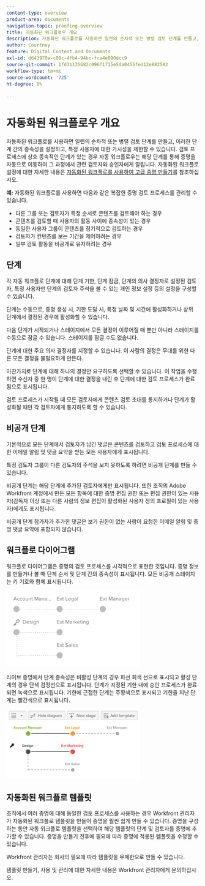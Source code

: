 ```yaml
---
content-type: overview
product-area: documents
navigation-topic: proofing-overview
title: 자동화된 워크플로우 개요
description: 자동화된 워크플로를 사용하면 일련의 순차적 또는 병렬 검토 단계를 만들고, 이러한 단계 간의 종속성을 설정하고, 특정 사용자에 대한 가시성을 제한할 수 있습니다. 검토 프로세스에 상호 종속적인 단계가 있는 경우 자동 워크플로우는 해당 단계를 통해 증명을 자동으로 이동하여 그 과정에서 관련 검토자와 승인자에게 알립니다.
author: Courtney
feature: Digital Content and Documents
exl-id: d643970a-c00c-4fb4-94bc-fca4e090dcc9
source-git-commit: 1fd3b135682c096f1715e5da0455fed12e882582
workflow-type: tm+mt
source-wordcount: '725'
ht-degree: 0%

---
```


# 자동화된 워크플로우 개요

<!-- Audited: 01/2024 -->

자동화된 워크플로를 사용하면 일련의 순차적 또는 병렬 검토 단계를 만들고, 이러한 단계 간의 종속성을 설정하고, 특정 사용자에 대한 가시성을 제한할 수 있습니다. 검토 프로세스에 상호 종속적인 단계가 있는 경우 자동 워크플로우는 해당 단계를 통해 증명을 자동으로 이동하여 그 과정에서 관련 검토자와 승인자에게 알립니다. 자동화된 워크플로 설정에 대한 자세한 내용은 [자동화된 워크플로를 사용하여 고급 증명 만들기](../../../review-and-approve-work/proofing/creating-proofs-within-workfront/create-automated-proof-workflow.md)를 참조하십시오.

**예:** 자동화된 워크플로를 사용하면 다음과 같은 복잡한 증명 검토 프로세스를 관리할 수 있습니다.

* 다른 그룹 또는 검토자가 특정 순서로 콘텐츠를 검토해야 하는 경우
* 콘텐츠를 검토할 때 사용자의 활동 사이에 종속성이 있는 경우
* 동일한 사용자 그룹이 콘텐츠를 정기적으로 검토하는 경우
* 검토자가 컨텐츠를 보는 기간을 제어하려는 경우
* 일부 검토 활동을 비공개로 유지하려는 경우

## 단계

각 자동 워크플로 단계에 대해 단계 기한, 단계 잠금, 단계의 의사 결정자로 설정된 검토자, 특정 사용자만 단계의 검토자 주석을 볼 수 있는 개인 정보 설정 등의 설정을 구성할 수 있습니다.

단계는 수동으로, 증명 생성 시, 기한 도달 시, 특정 날짜 및 시간에 활성화하거나 상위 단계에서 결정된 경우에 활성화할 수 있습니다.

다음 단계가 시작되거나 스테이지에서 모든 결정이 이루어질 때 뿐만 아니라 스테이지를 수동으로 잠글 수 있습니다. 스테이지를 잠글 수도 없습니다.

단계에 대한 주요 의사 결정자를 지정할 수 있습니다. 이 사람의 결정은 무대를 위한 다른 모든 결정을 불필요하게 만든다.

마찬가지로 단계에 대해 하나의 결정만 요구하도록 선택할 수 있습니다. 이 작업을 수행하면 수신자 중 한 명이 단계에 대한 결정을 내린 후 단계에 대한 검토 프로세스가 완료됨으로 표시됩니다.

검토 프로세스가 시작될 때 모든 검토자에게 콘텐츠 검토 초대를 통지하거나 단계가 활성화될 때만 각 검토자에게 통지하도록 할 수 있습니다.

## 비공개 단계

기본적으로 모든 단계에서 검토자가 남긴 댓글은 콘텐츠를 검토하고 검토 프로세스에 대한 이메일 알림 및 댓글 요약을 받는 모든 사용자에게 표시됩니다.

특정 검토자 그룹이 다른 검토자의 주석을 보지 못하도록 하려면 비공개 단계를 만들 수 있습니다.

비공개 단계는 해당 단계에 추가된 검토자에게만 표시됩니다. 또한 조직의 Adobe Workfront 계정에서 만든 모든 항목에 대한 증명 편집 권한 또는 편집 권한이 있는 사용자(감독자 이상 또는 다른 사람의 정보 편집이 활성화된 사용자 정의 프로필이 있는 사용자)에게도 표시됩니다.

비공개 단계 참가자가 추가한 댓글은 보기 권한이 없는 사람이 요청한 이메일 알림 및 증명 댓글 요약에 포함되지 않습니다.

## 워크플로 다이어그램

워크플로 다이어그램은 증명의 검토 프로세스를 시각적으로 표현한 것입니다. 증명 정보를 만들거나 볼 때 단계 순서 및 단계 간의 종속성이 표시됩니다. 모든 비공개 스테이지는 키 기호와 함께 표시됩니다.

![intro-to-aw-example-diagram.png](assets/intro-to-aw-example-diagram-350x199.png)

라이브 증명에서 단계 종속성은 비활성 단계의 경우 파선 회색 선으로 표시되고 활성 단계의 경우 단색 검정선으로 표시됩니다. 단계가 지정된 기한 내에 승인 프로세스가 완료되면 녹색으로 표시됩니다. 기한에 근접한 단계는 주황색으로 표시되고 기한을 지난 단계는 빨간색으로 표시됩니다.

![workflow_2.png](assets/workflow-2-350x183.png)

## 자동화된 워크플로 템플릿

조직에서 여러 증명에 대해 동일한 검토 프로세스를 사용하는 경우 Workfront 관리자가 자동화된 워크플로 템플릿을 만들어 증명을 훨씬 쉽게 만들 수 있습니다. 증명을 구성하는 동안 자동 워크플로 템플릿을 선택하여 해당 템플릿의 단계 및 검토자를 증명에 추가할 수 있습니다. 증명을 만들기 전후에 필요에 따라 증명에 적용된 템플릿을 수정할 수 있습니다.

Workfront 관리자는 회사의 필요에 따라 템플릿을 무제한으로 만들 수 있습니다.

템플릿 만들기, 사용 및 관리에 대한 자세한 내용은 Workfront 관리자에게 문의하십시오.
